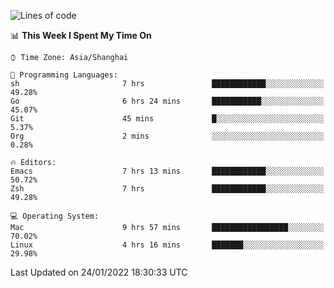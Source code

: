 <!--START_SECTION:waka-->
![Lines of code](https://img.shields.io/badge/From%20Hello%20World%20I%27ve%20Written-22%20Thousand%20lines%20of%20code-blue)

📊 **This Week I Spent My Time On** 

```text
⌚︎ Time Zone: Asia/Shanghai

💬 Programming Languages: 
sh                       7 hrs               ████████████░░░░░░░░░░░░░   49.28% 
Go                       6 hrs 24 mins       ███████████░░░░░░░░░░░░░░   45.07% 
Git                      45 mins             █░░░░░░░░░░░░░░░░░░░░░░░░   5.37% 
Org                      2 mins              ░░░░░░░░░░░░░░░░░░░░░░░░░   0.28%

🔥 Editors: 
Emacs                    7 hrs 13 mins       ████████████░░░░░░░░░░░░░   50.72% 
Zsh                      7 hrs               ████████████░░░░░░░░░░░░░   49.28%

💻 Operating System: 
Mac                      9 hrs 57 mins       █████████████████░░░░░░░░   70.02% 
Linux                    4 hrs 16 mins       ███████░░░░░░░░░░░░░░░░░░   29.98%

```


 Last Updated on 24/01/2022 18:30:33 UTC
<!--END_SECTION:waka-->
